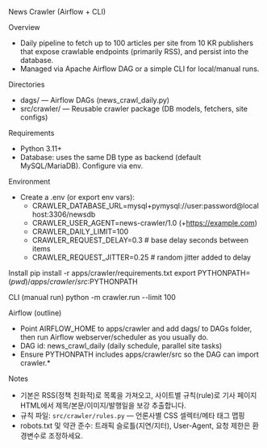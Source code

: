 News Crawler (Airflow + CLI)

Overview
- Daily pipeline to fetch up to 100 articles per site from 10 KR publishers that expose crawlable endpoints (primarily RSS), and persist into the database.
- Managed via Apache Airflow DAG or a simple CLI for local/manual runs.

Directories
- dags/ — Airflow DAGs (news_crawl_daily.py)
- src/crawler/ — Reusable crawler package (DB models, fetchers, site configs)

Requirements
- Python 3.11+
- Database: uses the same DB type as backend (default MySQL/MariaDB). Configure via env.

Environment
- Create a .env (or export env vars):
  - CRAWLER_DATABASE_URL=mysql+pymysql://user:password@localhost:3306/newsdb
  - CRAWLER_USER_AGENT=news-crawler/1.0 (+https://example.com)
  - CRAWLER_DAILY_LIMIT=100
  - CRAWLER_REQUEST_DELAY=0.3         # base delay seconds between items
  - CRAWLER_REQUEST_JITTER=0.25       # random jitter added to delay

Install
  pip install -r apps/crawler/requirements.txt
  export PYTHONPATH=$(pwd)/apps/crawler/src:$PYTHONPATH

CLI (manual run)
  python -m crawler.run --limit 100

Airflow (outline)
- Point AIRFLOW_HOME to apps/crawler and add dags/ to DAGs folder, then run Airflow webserver/scheduler as you usually do.
- DAG id: news_crawl_daily (daily schedule, parallel site tasks)
 - Ensure PYTHONPATH includes apps/crawler/src so the DAG can import crawler.*

Notes
- 기본은 RSS(정책 친화적)로 목록을 가져오고, 사이트별 규칙(rule)로 기사 페이지 HTML에서 제목/본문/이미지/발행일을 보강 추출합니다.
- 규칙 파일: `src/crawler/rules.py` — 언론사별 CSS 셀렉터/메타 태그 맵핑
- robots.txt 및 약관 준수: 트래픽 슬로틀(지연/지터), User-Agent, 요청 제한은 환경변수로 조정하세요.
